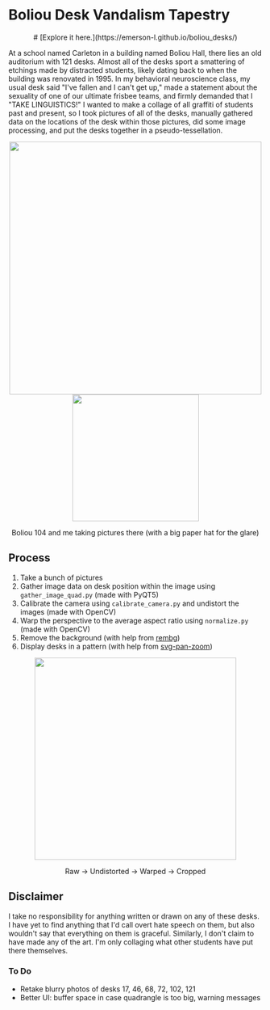 # Boliou Desk Vandalism Tapestry
<center># [Explore it here.](https://emerson-l.github.io/boliou_desks/)</center>

At a school named Carleton in a building named Boliou Hall, there lies an old auditorium with 121 desks. Almost all of the desks sport a smattering of etchings made by distracted students, likely dating back to when the building was renovated in 1995. In my behavioral neuroscience class, my usual desk said "I've fallen and I can't get up," made a statement about the sexuality of one of our ultimate frisbee teams, and firmly demanded that I "TAKE LINGUISTICS!" I wanted to make a collage of all graffiti of students past and present, so I took pictures of all of the desks, manually gathered data on the locations of the desk within those pictures, did some image processing, and put the desks together in a pseudo-tessellation.

<p align="center">
  <img src="https://github.com/user-attachments/assets/39a55e7a-ae29-4f5b-bbe8-7405fc4f94a8" width="500" />
  <img src="https://github.com/user-attachments/assets/ce605004-689c-4638-8d6e-8e733f8287b6" width="251" /> 
</p>
<p align="middle">
  Boliou 104 and me taking pictures there (with a big paper hat for the glare)
</p>

## Process
1. Take a bunch of pictures
2. Gather image data on desk position within the image using `gather_image_quad.py` (made with PyQT5)
3. Calibrate the camera using `calibrate_camera.py` and undistort the images (made with OpenCV)
5. Warp the perspective to the average aspect ratio using `normalize.py` (made with OpenCV)
6. Remove the background (with help from [rembg](https://github.com/danielgatis/rembg))
7. Display desks in a pattern (with help from [svg-pan-zoom](https://github.com/bumbu/svg-pan-zoom))

<p align="middle">
  <img src="https://github.com/user-attachments/assets/c844a06f-9779-4091-9bcd-d72e05ad51cc" width="400" />
</p>
<p align="middle">
  Raw &#8594; Undistorted &#8594; Warped &#8594; Cropped
</p>

## Disclaimer
I take no responsibility for anything written or drawn on any of these desks. I have yet to find anything that I'd call overt hate speech on them, but also wouldn't say that everything on them is graceful. Similarly, I don't claim to have made any of the art. I'm only collaging what other students have put there themselves.

### To Do
 - Retake blurry photos of desks 17, 46, 68, 72, 102, 121
 - Better UI: buffer space in case quadrangle is too big, warning messages








